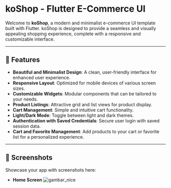 # koShop - Flutter E-Commerce UI

Welcome to **koShop**, a modern and minimalist e-commerce UI template built with Flutter. koShop is designed to provide a seamless and visually appealing shopping experience, complete with a responsive and customizable interface.

---

## 🚀 Features

- **Beautiful and Minimalist Design**: A clean, user-friendly interface for enhanced user experience.
- **Responsive Layout**: Optimized for mobile devices of various screen sizes.
- **Customizable Widgets**: Modular components that can be tailored to your needs.
- **Product Listings**: Attractive grid and list views for product display.
- **Cart Management**: Simple and intuitive cart functionality.
- **Light/Dark Mode**: Toggle between light and dark themes.
- **Authentication with Saved Credentials**: Secure user login with saved session data.
- **Cart and Favorite Management**: Add products to your cart or favorite list for a personalized experience.

---

## 📸 Screenshots

Showcase your app with screenshots here:

- **Home Screen**
  ![gambar_nice](mocups.jpg)



